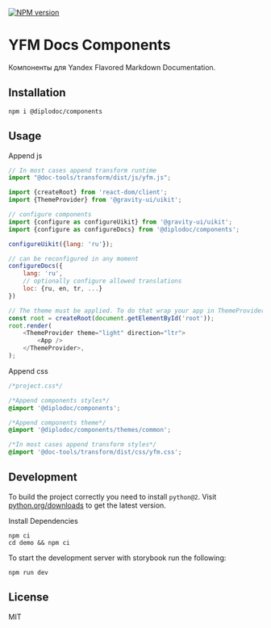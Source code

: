 [![NPM version](https://img.shields.io/npm/v/@diplodoc/components.svg?style=flat)](https://www.npmjs.org/package/@diplodoc/components)

# YFM Docs Components

Компоненты для Yandex Flavored Markdown Documentation.

## Installation

`npm i @diplodoc/components`

## Usage

Append js

```js
// In most cases append transform runtime
import "@doc-tools/transform/dist/js/yfm.js";

import {createRoot} from 'react-dom/client';
import {ThemeProvider} from '@gravity-ui/uikit';

// configure components
import {configure as configureUikit} from '@gravity-ui/uikit';
import {configure as configureDocs} from '@diplodoc/components';

configureUikit({lang: 'ru'});

// can be reconfigured in any moment
configureDocs({
    lang: 'ru',
    // optionally configure allowed translations
    loc: {ru, en, tr, ...}
})

// The theme must be applied. To do that wrap your app in ThemeProvider
const root = createRoot(document.getElementById('root'));
root.render(
    <ThemeProvider theme="light" direction="ltr">
        <App />
    </ThemeProvider>,
);
```

Append css

```css
/*project.css*/

/*Append components styles*/
@import '@diplodoc/components';

/*Append components theme*/
@import '@diplodoc/components/themes/common';

/*In most cases append transform styles*/
@import '@doc-tools/transform/dist/css/yfm.css';
```

## Development

To build the project correctly you need to install `python@2`.
Visit [python.org/downloads](https://www.python.org/downloads/release/python-2718/) to get the latest version.

Install Dependencies

```shell
npm ci
cd demo && npm ci
```

To start the development server with storybook run the following:

```shell
npm run dev
```

## License

MIT
